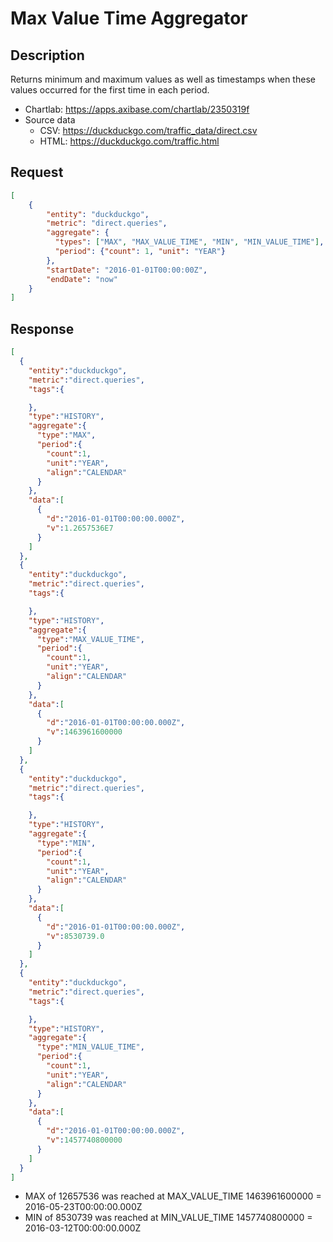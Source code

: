 # Max Value Time Aggregator

## Description

Returns minimum and maximum values as well as timestamps when these values occurred for the first time in each period.

* Chartlab: https://apps.axibase.com/chartlab/2350319f
* Source data 
  - CSV: https://duckduckgo.com/traffic_data/direct.csv
  - HTML: https://duckduckgo.com/traffic.html

## Request

```json
[
    {
        "entity": "duckduckgo",
        "metric": "direct.queries",
        "aggregate": {
		  "types": ["MAX", "MAX_VALUE_TIME", "MIN", "MIN_VALUE_TIME"], 
		  "period": {"count": 1, "unit": "YEAR"}
		},
        "startDate": "2016-01-01T00:00:00Z",
        "endDate": "now"
    }
]
```

## Response

```json
[
  {
    "entity":"duckduckgo",
    "metric":"direct.queries",
    "tags":{

    },
    "type":"HISTORY",
    "aggregate":{
      "type":"MAX",
      "period":{
        "count":1,
        "unit":"YEAR",
        "align":"CALENDAR"
      }
    },
    "data":[
      {
        "d":"2016-01-01T00:00:00.000Z",
        "v":1.2657536E7
      }
    ]
  },
  {
    "entity":"duckduckgo",
    "metric":"direct.queries",
    "tags":{

    },
    "type":"HISTORY",
    "aggregate":{
      "type":"MAX_VALUE_TIME",
      "period":{
        "count":1,
        "unit":"YEAR",
        "align":"CALENDAR"
      }
    },
    "data":[
      {
        "d":"2016-01-01T00:00:00.000Z",
        "v":1463961600000
      }
    ]
  },
  {
    "entity":"duckduckgo",
    "metric":"direct.queries",
    "tags":{

    },
    "type":"HISTORY",
    "aggregate":{
      "type":"MIN",
      "period":{
        "count":1,
        "unit":"YEAR",
        "align":"CALENDAR"
      }
    },
    "data":[
      {
        "d":"2016-01-01T00:00:00.000Z",
        "v":8530739.0
      }
    ]
  },
  {
    "entity":"duckduckgo",
    "metric":"direct.queries",
    "tags":{

    },
    "type":"HISTORY",
    "aggregate":{
      "type":"MIN_VALUE_TIME",
      "period":{
        "count":1,
        "unit":"YEAR",
        "align":"CALENDAR"
      }
    },
    "data":[
      {
        "d":"2016-01-01T00:00:00.000Z",
        "v":1457740800000
      }
    ]
  }
]
```

* MAX of 12657536 was reached at MAX_VALUE_TIME 1463961600000 = 2016-05-23T00:00:00.000Z
* MIN of 8530739 was reached at MIN_VALUE_TIME 1457740800000 = 2016-03-12T00:00:00.000Z
